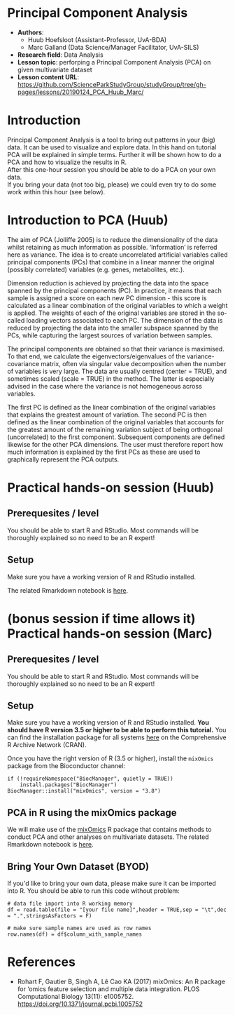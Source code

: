 # Principal Component Analysis
 - **Authors**: 
   - Huub Hoefsloot (Assistant-Professor, UvA-BDA)
   - Marc Galland (Data Science/Manager Facilitator, UvA-SILS)
 - **Research field**: Data Analysis
 - **Lesson topic**: perforping a Principal Component Analysis (PCA) on given multivariate dataset
 - **Lesson content URL**: https://github.com/ScienceParkStudyGroup/studyGroup/tree/gh-pages/lessons/20190124_PCA_Huub_Marc/

# Introduction
Principal Component Analysis is a tool to bring out patterns in your (big) data. It can be used to visualize and explore data. In this hand on tutorial PCA will be explained in simple terms. Further it will be shown how to do a PCA and how to visualize the results in R.  
After this one-hour session you should be able to do a PCA on your own data.   
If you bring your data (not too big, please) we could even try to do some work within this hour (see below).

# Introduction to PCA (Huub)
The aim of PCA (Jolliffe 2005) is to reduce the dimensionality of the data whilst retaining as much information as possible. ‘Information’ is referred here as variance. The idea is to create uncorrelated artificial variables called principal components (PCs) that combine in a linear manner the original (possibly correlated) variables (e.g. genes, metabolites, etc.).

Dimension reduction is achieved by projecting the data into the space spanned by the principal components (PC). In practice, it means that each sample is assigned a score on each new PC dimension - this score is calculated as a linear combination of the original variables to which a weight is applied. The weights of each of the original variables are stored in the so-called loading vectors associated to each PC. The dimension of the data is reduced by projecting the data into the smaller subspace spanned by the PCs, while capturing the largest sources of variation between samples.

The principal components are obtained so that their variance is maximised. To that end, we calculate the eigenvectors/eigenvalues of the variance-covariance matrix, often via singular value decomposition when the number of variables is very large. The data are usually centred (center = TRUE), and sometimes scaled (scale = TRUE) in the method. The latter is especially advised in the case where the variance is not homogeneous across variables.

The first PC is defined as the linear combination of the original variables that explains the greatest amount of variation. The second PC is then defined as the linear combination of the original variables that accounts for the greatest amount of the remaining variation subject of being orthogonal (uncorrelated) to the first component. Subsequent components are defined likewise for the other PCA dimensions. The user must therefore report how much information is explained by the first PCs as these are used to graphically represent the PCA outputs.

# Practical hands-on session (Huub) 
## Prerequesites / level
You should be able to start R and RStudio. Most commands will be thoroughly explained so no need to be an R expert!

## Setup 
Make sure you have a working version of R and RStudio installed.

The related Rmarkdown notebook is [here](https://github.com/ScienceParkStudyGroup/studyGroup/blob/gh-pages/lessons/20190124_PCA_Huub_Marc/PCA_Huub.Rmd).

# (bonus session if time allows it) Practical hands-on session (Marc)

## Prerequesites / level
You should be able to start R and RStudio. Most commands will be thoroughly explained so no need to be an R expert!

## Setup 
Make sure you have a working version of R and RStudio installed.
__You should have R version 3.5 or higher to be able to perform this tutorial.__ You can find the installation package for all systems [here](https://cran.r-project.org/) on the Comprehensive R Archive Network (CRAN).  
 
Once you have the right version of R (3.5 or higher), install the `mixOmics` package from the Bioconductor channel:
```
if (!requireNamespace("BiocManager", quietly = TRUE))
    install.packages("BiocManager")
BiocManager::install("mixOmics", version = "3.8")
``` 

## PCA in R using the mixOmics package
We will make use of the [mixOmics](https://bioconductor.org/packages/release/bioc/html/mixOmics.html) R package that contains methods to conduct PCA and other analyses on multivariate datasets.
The related Rmarkdown notebook is [here](https://github.com/ScienceParkStudyGroup/studyGroup/blob/gh-pages/lessons/20190124_PCA_Huub_Marc/PCA.Rmd).

## Bring Your Own Dataset (BYOD)
If you'd like to bring your own data, please make sure it can be imported into R. 
You should be able to run this code without problem:

```
# data file import into R working memory
df = read.table(file = "[your file name]",header = TRUE,sep = "\t",dec = ".",stringsAsFactors = F)

# make sure sample names are used as row names
row.names(df) = df$column_with_sample_names
```

# References
- Rohart F, Gautier B, Singh A, Lê Cao KA (2017) mixOmics: An R package for ‘omics feature selection and multiple data integration. PLOS Computational Biology 13(11): e1005752. https://doi.org/10.1371/journal.pcbi.1005752
